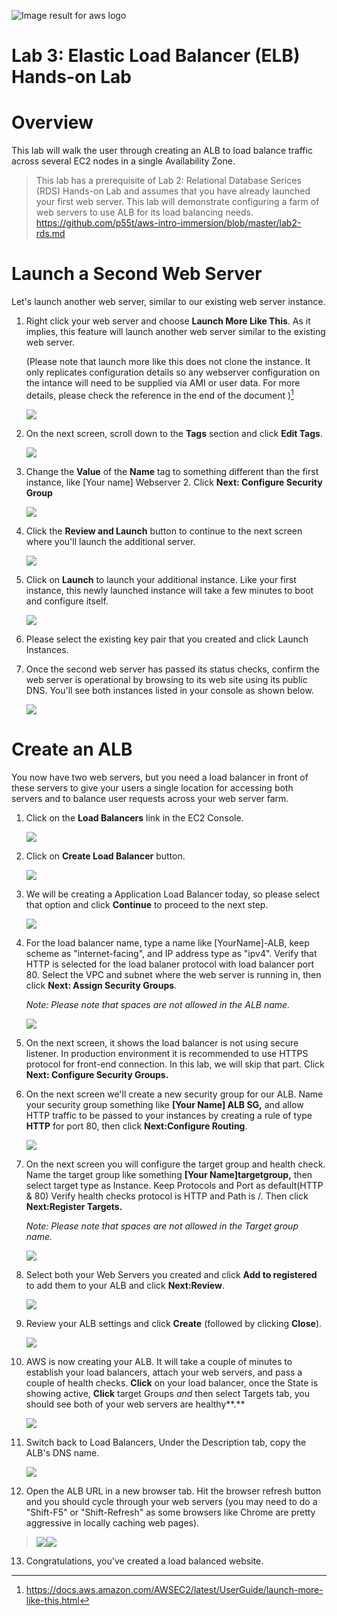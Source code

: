 ![Image result for aws
logo](./media0/image1.jpeg)

# Lab 3: Elastic Load Balancer (ELB) Hands-on Lab

Overview
========

This lab will walk the user through creating an ALB to load balance
traffic across several EC2 nodes in a single Availability Zone.

> This lab has a
> prerequisite of Lab 2: Relational Database Serices (RDS) Hands-on Lab
> and assumes that you have already launched your first web server. This lab will
> demonstrate configuring a farm of web servers to use ALB for its load
> balancing needs.
> https://github.com/p55t/aws-intro-immersion/blob/master/lab2-rds.md

 

 Launch a Second Web Server
==========================

Let's launch another web server, similar to our existing web server
instance.

1.  Right click your web server and choose
    **Launch More Like This**. As it implies, this feature will launch
    another web server similar to the existing web server.

    (Please note that launch more like this does not clone the instance.
    It only replicates configuration details so any webserver
    configuration on the intance will need to be supplied via AMI or
    user data. For more details, please check the reference in the end
    of the document )[^1]
    
    ![](./media3/image3.png)

2.  On the next screen, scroll down to the **Tags** section and click
    **Edit Tags**.

    ![](./media3/image4.png)

3.  Change the **Value** of the **Name** tag to something different than
    the first instance, like \[Your name\] Webserver 2. Click **Next:
    Configure Security Group**

    ![](./media3/image5.png)

4.  Click the **Review and Launch** button
    to continue to the next screen where you'll launch the additional
    server.
    
    ![](./media3/image6.png)

5.  Click on **Launch** to launch your additional instance. Like your
    first instance, this newly launched instance will take a few minutes
    to boot and configure itself.

    ![](./media3/image7.png)

6.  Please select the existing key pair that you created and click
    Launch Instances.

7.  Once the second web server has passed its status checks, confirm the
    web server is operational by browsing to its web site using its
    public DNS. You'll see both instances listed in your console as
    shown below.

    ![](./media3/image9.png)

Create an ALB
=============

You now have two web servers, but you need a load balancer in front of
these servers to give your users a single location for accessing both
servers and to balance user requests across your web server farm.

1.  Click on the **Load Balancers** link in the EC2 Console.

    ![](./media3/image10.png)

2.  Click on **Create Load Balancer** button.

    ![](./media3/image11.png)

3.  We will be creating a Application Load Balancer today, so please
    select that option and click **Continue** to proceed to the next
    step.

    ![](./media3/image12.JPG)

4.  For the load balancer name, type a name like \[YourName\]-ALB, keep
    scheme as "internet-facing", and IP address type as "ipv4". Verify
    that HTTP is selected for the load balaner protocol with load
    balancer port 80. Select the VPC and subnet where the web server is
    running in, then click **Next: Assign Security Groups**.

    *Note: Please note that spaces are not allowed in the ALB name.*

    ![](./media3/image13.JPG)
    
5.  On the next screen, it shows the load balancer is not using secure
    listener. In production environment it is recommended to use HTTPS
    protocol for front-end connection. In this lab, we will skip that
    part. Click **Next: Configure Security Groups.**

6.  On the next screen we'll create a new security group for our ALB.
    Name your security group something like **\[Your Name\] ALB SG,**
    and allow HTTP traffic to be passed to your instances by creating a
    rule of type **HTTP** for port 80, then click **Next:Configure
    Routing**.

    ![](./media3/image14.JPG)

7.  On the next screen you will configure the target group and health
    check. Name the target group like something **\[Your
    Name\]targetgroup,** then select target type as Instance. Keep
    Protocols and Port as default(HTTP & 80) Verify health checks
    protocol is HTTP and Path is /. Then click **Next:Register
    Targets.**

    *Note: Please note that spaces are not allowed in the Target group
    name.*

    ![](./media3/image15.JPG)

8.  Select both your Web Servers you created and click **Add to
    registered** to add them to your ALB and click **Next:Review**.

    ![](./media3/image16.JPG)
    
9.  Review your ALB settings and click **Create** (followed by clicking
    **Close**).

    ![](./media3/image17.JPG)
    
10. AWS is now creating your ALB. It will take a couple of minutes to
    establish your load balancers, attach your web servers, and pass a
    couple of health checks. **Click** on your load balancer, once the
    State is showing active, **Click** target Groups *and* then select
    Targets tab, you should see both of your web servers are
    healthy**.**

    ![](./media3/image18.JPG)

11. Switch back to Load Balancers, Under the Description tab, copy the
    ALB's DNS name.

    ![](./media3/image19.JPG)

12. Open the ALB URL in a new browser tab. Hit the browser refresh
    button and you should cycle through your web servers (you may need
    to do a "Shift-F5" or "Shift-Refresh" as some browsers like Chrome
    are pretty aggressive in locally caching web pages).

> ![](./media3/image20.JPG)![](./media3/image21.JPG)

13. Congratulations, you've created a load balanced website.

[^1]: https://docs.aws.amazon.com/AWSEC2/latest/UserGuide/launch-more-like-this.html
